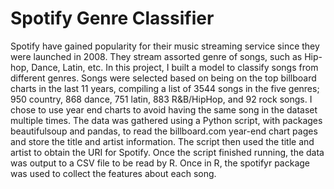 # Spotify Genre Classifier

Spotify have gained popularity for their music streaming service since they were launched in 2008. They stream assorted genre of songs, such as Hip-hop, Dance, Latin, etc. In this project, I built a model to classify songs from different genres. Songs were selected based on being on the top billboard charts in the last 11 years, compiling a list of 3544 songs in the five genres; 950 country, 868 dance, 751 latin, 883 R&B/HipHop, and 92 rock songs. I chose to use year end charts to avoid having the same song in the dataset multiple times. The data was gathered using a Python script, with packages beautifulsoup and pandas, to read the billboard.com year-end chart pages and store the title and artist information. The script then used the title and artist to obtain the URI for Spotify. Once the script finished running, the data was output to a CSV file to be read by R. Once in R, the spotifyr package was used to collect the features about each song. 
